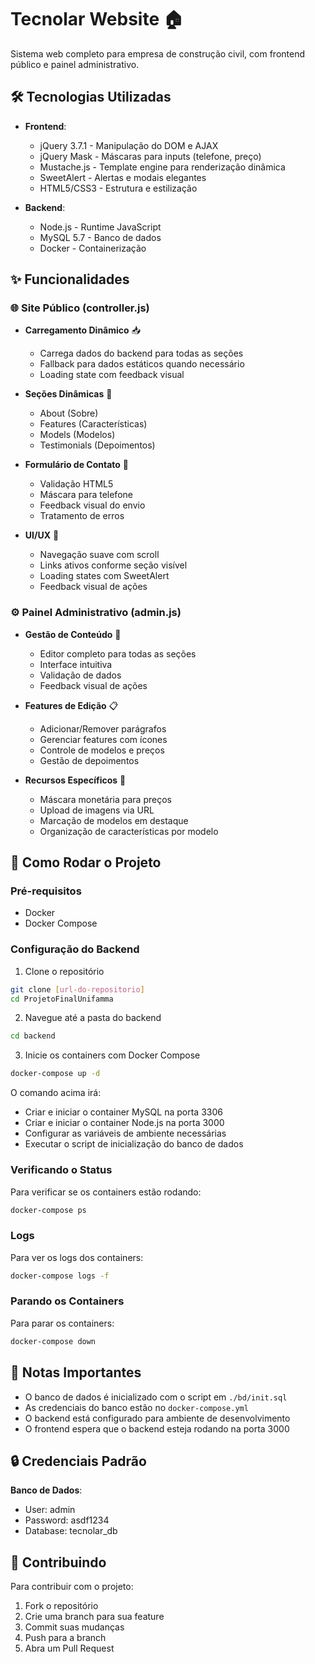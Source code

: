 # Tecnolar Website 🏠

Sistema web completo para empresa de construção civil, com frontend público e painel administrativo.

## 🛠️ Tecnologias Utilizadas

- **Frontend**:
  - jQuery 3.7.1 - Manipulação do DOM e AJAX
  - jQuery Mask - Máscaras para inputs (telefone, preço)
  - Mustache.js - Template engine para renderização dinâmica
  - SweetAlert - Alertas e modais elegantes
  - HTML5/CSS3 - Estrutura e estilização
  
- **Backend**:
  - Node.js - Runtime JavaScript
  - MySQL 5.7 - Banco de dados
  - Docker - Containerização

## ✨ Funcionalidades

### 🌐 Site Público (controller.js)

- **Carregamento Dinâmico** 📥
  - Carrega dados do backend para todas as seções
  - Fallback para dados estáticos quando necessário
  - Loading state com feedback visual

- **Seções Dinâmicas** 📄
  - About (Sobre)
  - Features (Características)
  - Models (Modelos)
  - Testimonials (Depoimentos)

- **Formulário de Contato** 📝
  - Validação HTML5
  - Máscara para telefone
  - Feedback visual do envio
  - Tratamento de erros

- **UI/UX** 🎨
  - Navegação suave com scroll
  - Links ativos conforme seção visível
  - Loading states com SweetAlert
  - Feedback visual de ações

### ⚙️ Painel Administrativo (admin.js)

- **Gestão de Conteúdo** 🔧
  - Editor completo para todas as seções
  - Interface intuitiva
  - Validação de dados
  - Feedback visual de ações

- **Features de Edição** 📋
  - Adicionar/Remover parágrafos
  - Gerenciar features com ícones
  - Controle de modelos e preços
  - Gestão de depoimentos

- **Recursos Específicos** 🎯
  - Máscara monetária para preços
  - Upload de imagens via URL
  - Marcação de modelos em destaque
  - Organização de características por modelo

## 🚀 Como Rodar o Projeto

### Pré-requisitos
- Docker
- Docker Compose

### Configuração do Backend

1. Clone o repositório
```bash
git clone [url-do-repositorio]
cd ProjetoFinalUnifamma
```

2. Navegue até a pasta do backend
```bash
cd backend
```

3. Inicie os containers com Docker Compose
```bash
docker-compose up -d
```

O comando acima irá:
- Criar e iniciar o container MySQL na porta 3306
- Criar e iniciar o container Node.js na porta 3000
- Configurar as variáveis de ambiente necessárias
- Executar o script de inicialização do banco de dados

### Verificando o Status

Para verificar se os containers estão rodando:
```bash
docker-compose ps
```

### Logs

Para ver os logs dos containers:
```bash
docker-compose logs -f
```

### Parando os Containers

Para parar os containers:
```bash
docker-compose down
```

## 📝 Notas Importantes

- O banco de dados é inicializado com o script em `./bd/init.sql`
- As credenciais do banco estão no `docker-compose.yml`
- O backend está configurado para ambiente de desenvolvimento
- O frontend espera que o backend esteja rodando na porta 3000

## 🔒 Credenciais Padrão

**Banco de Dados**:
- User: admin
- Password: asdf1234
- Database: tecnolar_db

## 🤝 Contribuindo

Para contribuir com o projeto:
1. Fork o repositório
2. Crie uma branch para sua feature
3. Commit suas mudanças
4. Push para a branch
5. Abra um Pull Request